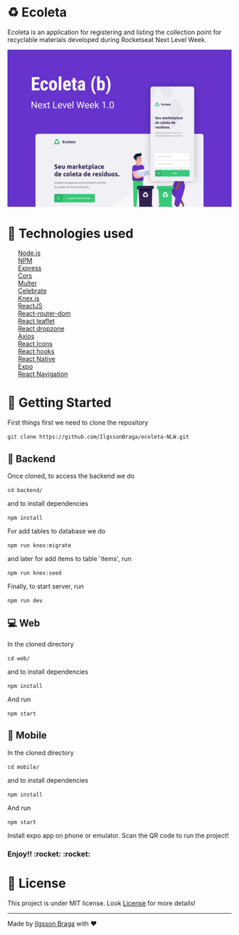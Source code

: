   # :recycle: Ecoleta 
<p>
Ecoleta is an application for registering and listing the collection point for recyclable materials developed during Rocketseat Next Level Week.</p>
<img src=".github/Capa.png" />

# :wrench: Technologies used

<ul style="list-style-type:none;">
  <a href="https://nodejs.org/en/"><li>Node.js</li></a>
  <a href="https://www.npmjs.com/"><li>NPM</li></a>
  <a href="https://expressjs.com/"><li>Express</li></a>
  <a href="https://www.npmjs.com/package/cors"><li>Cors</li></a>
  <a href="https://www.npmjs.com/package/multer"><li>Multer</li></a>
  <a href="https://www.npmjs.com/package/celebrate"><li>Celebrate</li></a>
  <a href="http://knexjs.org/"><li>Knex.js</li></a>
  <a href="https://pt-br.reactjs.org/"><li>ReactJS</li></a>
  <a href="https://www.npmjs.com/package/react-router-dom"><li>React-router-dom</li></a>
  <a href="https://react-leaflet.js.org/"><li>React leaflet</li></a>
  <a href="https://github.com/react-dropzone/react-dropzone"><li>React dropzone</li></a>
  <a href="https://www.npmjs.com/package/axios"><li>Axios</li></a>
  <a href="https://www.npmjs.com/package/react-icons"><li>React Icons</li></a>
  <a href="https://pt-br.reactjs.org/docs/hooks-intro.html"><li>React hooks</li></a>
  <a href="https://reactnative.dev/"><li>React Native</li></a>
  <a href="https://expo.io/"><li>Expo</li></a>
  <a href="https://reactnavigation.org/"><li>React Navigation</li></a>
</ul>

# :hammer: Getting Started

<p>First things first we need to clone the repository </p>

``
git clone https://github.com/IlgssonBraga/ecoleta-NLW.git
``

## :green_book: Backend

<p> Once cloned, to access the backend we do </p>

``
cd backend/
``
<p> and to install dependencies </p>

``
npm install
``
<p> For add tables to database we do </p>

``
npm run knex:migrate
``
<p> and later for add items to table 'items', run </p>

``
npm run knex:seed
``
<p> Finally, to start server, run </p>

``
npm run dev
``

## :computer: Web
<p> In the cloned directory </p>

``
cd web/
``
<p> and to install dependencies </p>

``
npm install
``
<p> And run </p>

``
npm start
``


## :iphone: Mobile

<p> In the cloned directory </p>

``
cd mobile/
``
<p> and to install dependencies </p>

``
npm install
``
<p> And run </p>

``
npm start
``
<p> Install expo app on phone or emulator. Scan the QR code to run the project! </p>

<h3>Enjoy!! :rocket: :rocket:</h3>

# :memo: License 

This project is under MIT license. Look [License](LICENSE.md) for more details!

---

Made by [Ilgsson Braga](https://github.com/IlgssonBraga) with :heart:
